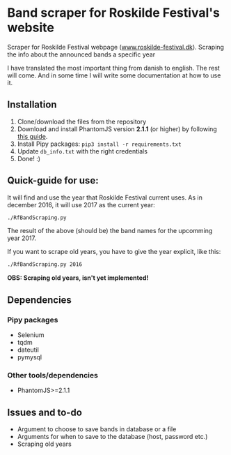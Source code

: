 # Band scraper for Roskilde Festival's website 
Scraper for Roskilde Festival webpage (www.roskilde-festival.dk).  Scraping the info about the announced bands a specific year

I have translated the most important thing from danish to english. The rest will come. 
And in some time I will write some documentation at how to use it. 

## Installation
1. Clone/download the files from the repository
2. Download and install PhantomJS version **2.1.1** (or higher) by following [this guide](phantomjs_guide.md).
3. Install Pipy packages: `pip3 install -r requirements.txt`
4. Update `db_info.txt` with the right credentials
5. Done! :)


## Quick-guide for use: 
It will find and use the year that Roskilde Festival current uses. 
As in december 2016, it will use 2017 as the current year:
```bash
./RfBandScraping.py
```
The result of the above (should be) the band names for the upcomming year 2017.

If you want to scrape old years, you have to give the year explicit, like this:
```bash
./RfBandScraping.py 2016
```
**OBS: Scraping old years, isn't yet implemented!**

## Dependencies
### Pipy packages 
- Selenium
- tqdm
- dateutil
- pymysql

### Other tools/dependencies
- PhantomJS>=2.1.1


## Issues and to-do
- Argument to choose to save bands in database or a file
- Arguments for when to save to the database (host, password etc.)
- Scraping old years

